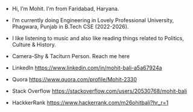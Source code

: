 - Hi, I’m Mohit. I'm from Faridabad, Haryana.
- I’m currently doing Engineering in Lovely Professional  University, Phagwara, Punjab in B.Tech CSE (2022-2026).
- I like listening to music and also like reading things related to Politics, Culture & History.
- Camera-Shy & Taciturn Person.
  Reach me here 

- LinkedIn
  https://www.linkedin.com/in/mohit-bali-a5a67924a
- Quora
  https://www.quora.com/profile/Mohit-2330
- Stack Overflow
  https://stackoverflow.com/users/20530768/mohit-bali
- HackkerRank
  https://www.hackerrank.com/m26ohitbali?hr_r=1




<!---
Mohit26Bali/Mohit26Bali is a ✨ special ✨ repository because its `README.md` (this file) appears on your GitHub profile.
You can click the Preview link to take a look at your changes.
--->
